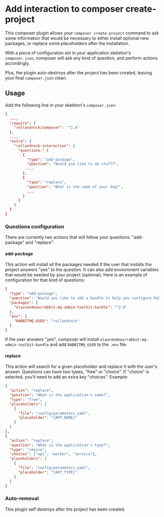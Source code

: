 # Add interaction to composer create-project

This composer plugin allows your `composer create-project` command to ask some information that would be necessary to either install optional new packages, or replace some placeholders after the installation.

With a piece of configuration set in your application skeleton's `composer.json`, composer will ask any kind of question, and perform actions accordingly.

Plus, the plugin auto-destroys after the project has been created, leaving your final `composer.json` clean.

## Usage

Add the following line in your skeleton's `composer.json`:

```json
{
  ...,
  "require": {
    "rollandrock/composer": "^1.0"
  },
  ...,
  "extra": {
    "rollandrock-interaction": {
      "questions:" [
        {
          "type": "add-package",
          "question": "Would you like to do stuff?",
          ...
        },
        {
          "type": "replace",
          "question": "What is the name of your dog?",
          ...
        }
      ]
    }
  }
}
```

### Questions configuration

There are currently two actions that will follow your questions: "add-package" and "replace".

#### add-package

This action will install all the packages needed if the user that installs the project answers "yes" to the question. It can also add environment variables that would be needed by your project (optional). Here is an example of configuration for that kind of questions:

```json
{
  "type": "add-package",
  "question": "Would you like to add a bundle to help you configure RabbitMQ vhosts?",
  "packages": {
    "olaurendeau/rabbit-mq-admin-toolkit-bundle": "^2.0"
  },
  "env": {
    "RABBITMQ_USER": "rollandrock"
  }
}
```

If the user answers "yes", composer will install `olaurendeau/rabbit-mq-admin-toolkit-bundle` and add `RABBITMQ_USER` to the `.env` file.

#### replace

This action will search for a given placeholder and replace it with the user's answer. Questions can have two types, "free" or "choice". If "choice" is selected, you'll need to add an extra key "choices". Example:

```json
{
  "action": "replace",
  "question": "What is the application's name?",
  "type": "free",
  "placeholders": [
    {
      "file": "config/parameters.yaml",
      "placeholder": "{APP_NAME}"
    }
  ]
},
{
  "action": "replace",
  "question": "What is the application's type?",
  "type": "choice",
  "choices": ["api", "worker", "service"],
  "placeholders": [
    {
      "file": "config/parameters.yaml",
      "placeholder": "{APP_TYPE}"
    }
  ]
}
```

### Auto-removal

This plugin self destroys after the project has been created.

